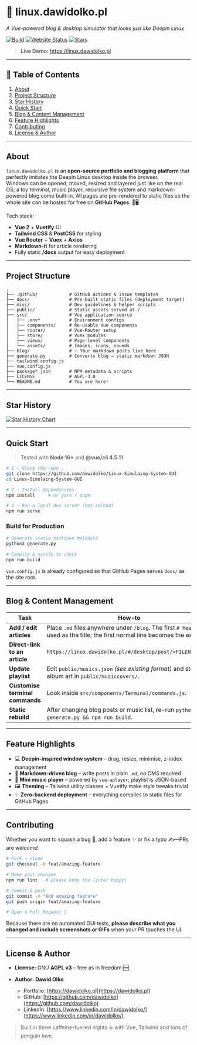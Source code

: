 # 🐧 linux.dawidolko.pl  
_A Vue-powered blog & desktop simulator that looks just like Deepin Linux_

[![Build](https://img.shields.io/github/actions/workflow/status/dawidolko/Linux-Simulaing-System-GUI/Build.yml?label=build&logo=github)](https://github.com/dawidolko/Linux-Simulaing-System-GUI/actions)
[![Website Status](https://img.shields.io/website?down_color=red&down_message=offline&up_message=online&url=https%3A%2F%2Flinux.dawidolko.pl)](https://linux.dawidolko.pl)
[![Stars](https://img.shields.io/github/stars/dawidolko/Simulaing-Linux-System-GUI?style=social)](https://github.com/dawidolko/Simulaing-Linux-System-GUI/stargazers)

> **Live Demo:** <https://linux.dawidolko.pl>

---

## 📑 Table of Contents
1. [About](#about)
2. [Project Structure](#project-structure)
3. [Star History](#star-history)
4. [Quick Start](#quick-start)
5. [Blog & Content Management](#blog--content-management)
6. [Feature Highlights](#feature-highlights)
7. [Contributing](#contributing)
8. [License & Author](#license--author)

---

## About
`linux.dawidolko.pl` is an **open-source portfolio and blogging platform** that perfectly imitates the Deepin Linux desktop inside the browser.  
Windows can be opened, moved, resized and layered just like on the real OS; a toy terminal, music player, recursive file system and markdown-powered blog come built-in. All pages are pre-rendered to static files so the whole site can be hosted for free on **GitHub Pages**. 🐧🖥️

Tech stack:

- **Vue 2** + **Vuetify** UI  
- **Tailwind CSS** & **PostCSS** for styling  
- **Vue Router** + **Vuex** + **Axios**  
- **Markdown-it** for article rendering  
- Fully static **/docs** output for easy deployment

---

## Project Structure
```text
.
├── .github/            # GitHub Actions & issue templates
├── docs/               # Pre-built static files (deployment target)
├── misc/               # Dev guidelines & helper scripts
├── public/             # Static assets served at /
├── src/                # Vue application source
│   ├── .env*           # Environment configs
│   ├── components/     # Re-usable Vue components
│   ├── router/         # Vue-Router setup
│   ├── store/          # Vuex modules
│   ├── views/          # Page-level components
│   └── assets/         # Images, icons, sounds
├── blog/               # 💡 Your markdown posts live here
├── generate.py         # Converts blog → static markdown JSON
├── tailwind.config.js
├── vue.config.js
├── package*.json       # NPM metadata & scripts
├── LICENSE             # AGPL-3.0
└── README.md           # You are here!
````

---

## Star History

[![Star History Chart](https://api.star-history.com/svg?repos=dawidolko/Linux-Simulaing-System-GUI\&type=Date)](https://star-history.com/#dawidolko/Linux-Simulaing-System-GUI&Date)

---

## Quick Start

> Tested with **Node 16+** and **@vue/cli 4.5.11**

```bash
# 1 – Clone the repo
git clone https://github.com/dawidolko/Linux-Simulaing-System-GUI
cd Linux-Simulaing-System-GUI

# 2 – Install dependencies
npm install     # or yarn / pnpm

# 3 – Run a local dev server (hot-reload)
npm run serve
```

### Build for Production

```bash
# Generate static markdown metadata
python3 generate.py

# Compile & minify to /docs
npm run build
```

`vue.config.js` is already configured so that GitHub Pages serves `docs/` as the site root.

---

## Blog & Content Management

| Task                            | How-to                                                                                                                           |
| ------------------------------- | -------------------------------------------------------------------------------------------------------------------------------- |
| **Add / edit articles**         | Place `.md` files anywhere under `/blog`. The first `# Heading` is used as the title; the first normal line becomes the excerpt. |
| **Direct-link to an article**   | `https://linux.dawidolko.pl/#/desktop/post/<FILENAME>.md`                                                                        |
| **Update playlist**             | Edit `public/musics.json` *(see existing format)* and store album art in `public/musiccovers/`.                                  |
| **Customise terminal commands** | Look inside `src/components/Terminal/commands.js`.                                                                               |
| **Static rebuild**              | After changing blog posts or music list, re-run `python3 generate.py && npm run build`.                                          |

---

## Feature Highlights

* 💻 **Deepin-inspired window system** – drag, resize, minimise, z-index management
* 📝 **Markdown-driven blog** – write posts in plain `.md`, no CMS required
* 🎵 **Mini music player** – powered by `vue-aplayer`; playlist is JSON-based
* 🖼️ **Theming** – Tailwind utility classes + Vuetify make style tweaks trivial
* ✨ **Zero-backend deployment** – everything compiles to static files for GitHub Pages

---

## Contributing

Whether you want to squash a bug 🐞, add a feature ✨ or fix a typo ✍️—PRs are welcome!

```bash
# Fork → clone
git checkout -b feat/amazing-feature

# Make your changes
npm run lint   # please keep the linter happy!

# Commit & push
git commit -m "Add amazing feature"
git push origin feat/amazing-feature

# Open a Pull Request 🚀
```

Because there are no automated GUI tests, **please describe what you changed and include screenshots or GIFs** when your PR touches the UI.

---

## License & Author

* **License:** GNU **AGPL v3** – free as in freedom 🆓
* **Author:** **Dawid Olko**

  * Portfolio: [https://dawidolko.pl](https://dawidolko.pl)
  * GitHub: [https://github.com/dawidolko](https://github.com/dawidolko)
  * LinkedIn: [https://www.linkedin.com/in/dawidolko/](https://www.linkedin.com/in/dawidolko/)

> Built in three caffeine-fuelled nights ☕ with Vue, Tailwind and tons of penguin love.
